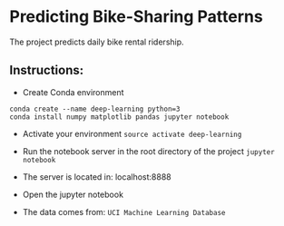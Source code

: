 # Predicting Bike-Sharing Patterns
The project predicts daily bike rental ridership.
## Instructions:

- Create Conda environment

```
conda create --name deep-learning python=3
conda install numpy matplotlib pandas jupyter notebook
```

- Activate your environment
`source activate deep-learning`

- Run the notebook server in the root directory of the project
`jupyter notebook`

- The server is located in: localhost:8888

- Open the jupyter notebook

- The data comes from: `UCI Machine Learning Database`

[//]: # (Image References)

[image]: ./assets/neural_network.png "The Network"
